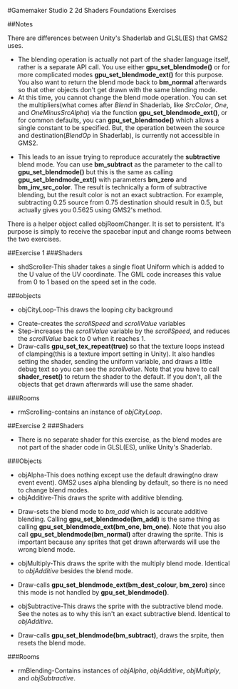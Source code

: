 #Gamemaker Studio 2 2d Shaders Foundations Exercises

##Notes

There are differences between Unity's Shaderlab and GLSL(ES) that GMS2 uses.
* The blending operation is actually not part of the shader language itself, rather is a separate API call.  You use either **gpu_set_blendmode()** or for more complicated modes **gpu_set_blendmode_ext()** for this purpose.  You also want to return the blend mode back to **bm_normal** afterwards so that other objects don't get drawn with the same blending mode.
* At this time, you cannot change the blend mode operation.  You can set the multipliers(what comes after *Blend* in Shaderlab, like *SrcColor*, *One*, and *OneMinusSrcAlpha*) via the function **gpu_set_blendmode_ext()**, or for common defaults, you can **gpu_set_blendmode()** which allows a single constant to be specified.  But, the operation between the source and destination(*BlendOp* in Shaderlab), is currently not accessible in GMS2.
 - This leads to an issue trying to reproduce accurately the **subtractive** blend mode.  You can use **bm_subtract** as the parameter to the call to **gpu_set_blendmode()** but this is the same as calling **gpu_set_blendmode_ext()** with parameters **bm_zero** and **bm_inv_src_color**.  The result is technically a form of subtractive blending, but the result color is not an exact subtraction.  For example, subtracting 0.25 source from 0.75 destination should result in 0.5, but actually gives you 0.5625 using GMS2's method.

There is a helper object called objRoomChanger.  It is set to persistent.  It's purpose is simply to receive the spacebar input and change rooms between the two exercises.

##Exercise 1
###Shaders
* shdScroller-This shader takes a single float Uniform which is added to the U value of the UV coordinate.  The GML code increases this value from 0 to 1 based on the speed set in the code.

###objects
* objCityLoop-This draws the looping city background
 - Create-creates the *scrollSpeed* and *scrollValue* variables
 - Step-increases the *scrollValue* variable by the *scrollSpeed*, and reduces the *scrollValue* back to 0 when it reaches 1.
 - Draw-calls **gpu_set_tex_repeat(true)** so that the texture loops instead of clamping(this is a texture import setting in Unity).  It also handles setting the shader, sending the uniform variable, and draws a little debug text so you can see the *scrollvalue*.  Note that you have to call **shader_reset()** to return the shader to the default.  If you don't, all the objects that get drawn afterwards will use the same shader.

###Rooms
* rmScrolling-contains an instance of *objCityLoop*.

##Exercise 2
###Shaders
* There is no separate shader for this exercise, as the blend modes are not part of the shader code in GLSL(ES), unlike Unity's Shaderlab.

###Objects
* objAlpha-This does nothing except use the default drawing(no draw event event).  GMS2 uses alpha blending by default, so there is no need to change blend modes.
* objAdditive-This draws the sprite with additive blending.
 - Draw-sets the blend mode to *bm_add* which is accurate additive blending.  Calling **gpu_set_blendmode(bm_add)** is the same thing as calling **gpu_set_blendmode_ext(bm_one, bm_one)**.  Note that you also call **gpu_set_blendmode(bm_normal)** after drawing the sprite.  This is important because any sprites that get drawn afterwards will use the wrong blend mode.
* objMultiply-This draws the sprite with the multiply blend mode.  Identical to *objAdditive* besides the blend mode.
 - Draw-calls **gpu_set_blendmode_ext(bm_dest_colour, bm_zero)** since this mode is not handled by **gpu_set_blendmode()**.
* objSubtractive-This draws the sprite with the subtractive blend mode.  See the notes as to why this isn't an exact subtractive blend.  Identical to *objAdditive*.
 - Draw-calls **gpu_set_blendmode(bm_subtract)**, draws the srpite, then resets the blend mode.

###Rooms
* rmBlending-Contains instances of *objAlpha*, *objAdditive*, *objMultiply*, and *objSubtractive*.